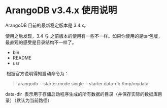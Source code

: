 # ArangoDB v3.4.x 使用说明

ArangoDB 目前的最新稳定版本是 3.4.x。

<p>使用之后发现，3.4 与 之前版本的使用有一些不一样。如果你使用的是tar包版，最直观的感受是目录结构不一样了。</p>

<ul>
	<li>bin</li>
	<li>README</li>
	<li>usr</li>
</ul>

<p>&nbsp;根据官方说明得知启动命令为：</p>

<blockquote>
<p>arangodb --starter.mode single --starter.data-dir /tmp/mydata</p>
</blockquote>

<p>data-dir&nbsp;&nbsp;表示用于存储启动程序生成的所有数据的目录（并保存实际的数据库目录）（默认为当前路径）</p>

<p>&nbsp;</p>
